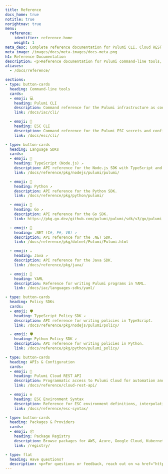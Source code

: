 ```yaml
---
title: Reference
docs_home: true
notitle: true
norightnav: true
menu:
  reference:
    identifier: reference-home
    weight: 1
meta_desc: Complete reference documentation for Pulumi CLI, Cloud REST API, language SDKs, and configuration syntax.
meta_image: /images/docs/meta-images/docs-meta.png
h1: Reference Documentation
description: <p>Reference documentation for Pulumi command-line tools, REST APIs, language SDKs, and configuration syntax.</p>
aliases:
  - /docs/reference/

sections:
- type: button-cards
  heading: Command-line tools
  cards:
  - emoji: 💻
    heading: Pulumi CLI
    description: Command reference for the Pulumi infrastructure as code CLI.
    link: /docs/iac/cli/

  - emoji: 🔐
    heading: ESC CLI
    description: Command reference for the Pulumi ESC secrets and configuration CLI.
    link: /docs/esc/cli/

- type: button-cards
  heading: Language SDKs
  cards:
  - emoji: 📘
    heading: TypeScript (Node.js) ↗
    description: API reference for the Node.js SDK with TypeScript and JavaScript.
    link: /docs/reference/pkg/nodejs/pulumi/pulumi/

  - emoji: 🐍
    heading: Python ↗
    description: API reference for the Python SDK.
    link: /docs/reference/pkg/python/pulumi/

  - emoji: 🔷
    heading: Go ↗
    description: API reference for the Go SDK.
    link: https://pkg.go.dev/github.com/pulumi/pulumi/sdk/v3/go/pulumi

  - emoji: 💠
    heading: .NET (C#, F#, VB) ↗
    description: API reference for the .NET SDK.
    link: /docs/reference/pkg/dotnet/Pulumi/Pulumi.html

  - emoji: ☕
    heading: Java ↗
    description: API reference for the Java SDK.
    link: /docs/reference/pkg/java/

  - emoji: 📄
    heading: YAML
    description: Reference for writing Pulumi programs in YAML.
    link: /docs/iac/languages-sdks/yaml/

- type: button-cards
  heading: Policy SDKs
  cards:
  - emoji: 🛡️
    heading: TypeScript Policy SDK ↗
    description: API reference for writing policies in TypeScript.
    link: /docs/reference/pkg/nodejs/pulumi/policy/

  - emoji: 🛡️
    heading: Python Policy SDK ↗
    description: API reference for writing policies in Python.
    link: /docs/reference/pkg/python/pulumi_policy/

- type: button-cards
  heading: APIs & Configuration
  cards:
  - emoji: 🔌
    heading: Pulumi Cloud REST API
    description: Programmatic access to Pulumi Cloud for automation and integrations.
    link: /docs/reference/cloud-rest-api/

  - emoji: ⚙️
    heading: ESC Environment Syntax
    description: Reference for ESC environment definitions, interpolations, functions, and providers.
    link: /docs/reference/esc-syntax/

- type: button-cards
  heading: Packages & Providers
  cards:
  - emoji: 📦
    heading: Package Registry
    description: Browse packages for AWS, Azure, Google Cloud, Kubernetes, and 120+ providers.
    link: /registry/

- type: flat
  heading: Have questions?
  description: <p>For questions or feedback, reach out on <a href="https://slack.pulumi.com" target="_blank">community Slack</a>, <a href="https://github.com/pulumi" target="_blank">GitHub</a>, or <a href="/support/">contact support</a>.</p>
---
```

